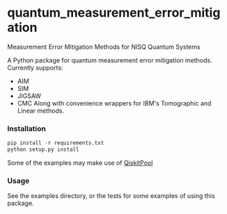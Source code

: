 # quantum_measurement_error_mitigation
Measurement Error Mitigation Methods for NISQ Quantum Systems 

A Python package for quantum measurement error mitigation methods. 
Currently supports:
 - AIM
 - SIM
 - JIGSAW
 - CMC
Along with convenience wrappers for IBM's Tomographic and Linear methods.

### Installation 

```python
pip install -r requirements.txt
python setup.py install
```
Some of the examples may make use of [QiskitPool](https://github.com/Alan-Robertson/QiskitPool)

### Usage
See the examples directory, or the tests for some examples of using this package.

